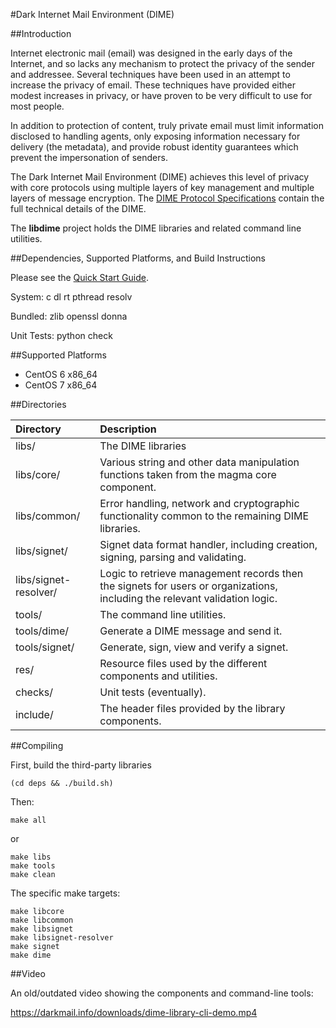 #Dark Internet Mail Environment (DIME)

##Introduction

Internet electronic mail (email) was designed in the early days of the Internet, and so
lacks any mechanism to protect the privacy of the sender and addressee. Several techniques
have been used in an attempt to increase the privacy of email. These techniques have provided
either modest increases in privacy, or have proven to be very difficult to use for most people.

In addition to protection of content, truly private email must limit information disclosed to 
handling agents, only exposing information necessary for delivery (the metadata), and provide robust
identity guarantees which prevent the impersonation of senders. 

The Dark Internet Mail Environment (DIME) achieves this level of privacy with core protocols
using multiple layers of key management and multiple layers of message encryption.
The [DIME Protocol Specifications](https://darkmail.info/downloads/dark-internet-mail-environment-december-2014.pdf)
contain the full technical details of the DIME.

The **libdime** project holds the DIME libraries and related command line utilities.

##Dependencies, Supported Platforms, and Build Instructions

Please see the [Quick Start Guide](docs/quickstart.md).

System:
c dl rt pthread resolv

Bundled:
zlib openssl donna

Unit Tests:
python check

##Supported Platforms

* CentOS 6 x86_64
* CentOS 7 x86_64

##Directories

Directory | Description
:--- | :---
libs/ | The DIME libraries
libs/core/ | Various string and other data manipulation functions taken from the magma core component.
libs/common/ | Error handling, network and cryptographic functionality common to the remaining DIME libraries.
libs/signet/ | Signet data format handler, including creation, signing, parsing and validating.
libs/signet-resolver/ | Logic to retrieve management records then the signets for users or organizations, including the relevant validation logic.
tools/ | The command line utilities.
tools/dime/ | Generate a DIME message and send it.
tools/signet/ | Generate, sign, view and verify a signet.
res/ | Resource files used by the different components and utilities.
checks/ | Unit tests (eventually).
include/ | The header files provided by the library components.

##Compiling

First, build the third-party libraries

    (cd deps && ./build.sh)

Then:

    make all

or

    make libs
    make tools
    make clean

The specific make targets:

    make libcore
    make libcommon
    make libsignet
    make libsignet-resolver
    make signet
    make dime

##Video

An old/outdated video showing the components and command-line tools:

https://darkmail.info/downloads/dime-library-cli-demo.mp4
